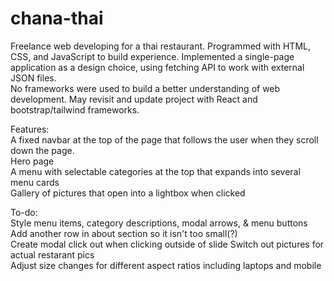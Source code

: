 # chana-thai

Freelance web developing for a thai restaurant. Programmed with HTML, CSS, and JavaScript to build experience. Implemented a single-page application as a design choice, using fetching API to work with external JSON files.  
No frameworks were used to build a better understanding of web development. May revisit and update project with React and bootstrap/tailwind frameworks.  


Features:  
A fixed navbar at the top of the page that follows the user when they scroll down the page.  
Hero page  
A menu with selectable categories at the top that expands into several menu cards  
Gallery of pictures that open into a lightbox when clicked  


To-do:  
Style menu items, category descriptions, modal arrows, & menu buttons  
Add another row in about section so it isn't too small(?)  
Create modal click out when clicking outside of slide 
Switch out pictures for actual restarant pics  
Adjust size changes for different aspect ratios including laptops and mobile  


